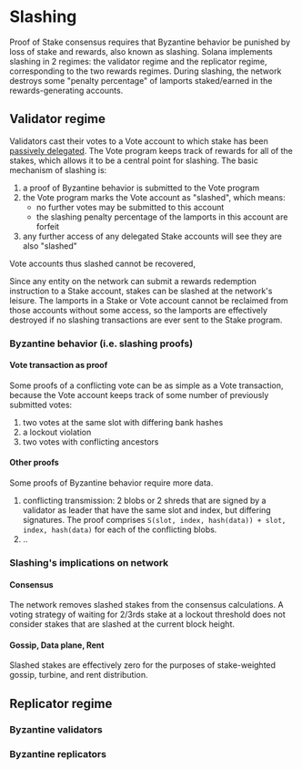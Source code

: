 # Slashing

Proof of Stake consensus requires that Byzantine behavior be punished by loss of stake and rewards, also known as slashing. 
Solana implements slashing in 2 regimes: the validator regime and the replicator regime, corresponding to the two rewards regimes.
During slashing, the network destroys some "penalty percentage" of lamports staked/earned in the rewards-generating accounts.

## Validator regime

Validators cast their votes to a Vote account to which stake has been [passively delegated](stake-delegation-and-rewards.md).
The Vote program keeps track of rewards for all of the stakes, which allows it to be a central point for slashing.
The basic mechanism of slashing is:

1. a proof of Byzantine behavior is submitted to the Vote program
2. the Vote program marks the Vote account as "slashed", which means:
    * no further votes may be submitted to this account
    * the slashing penalty percentage of the lamports in this account are forfeit
3. any further access of any delegated Stake accounts will see they are also "slashed"

Vote accounts thus slashed cannot be recovered, 

Since any entity on the network can submit a rewards redemption instruction to a Stake account, stakes can be 
slashed at the network's leisure.  The lamports in a Stake or Vote account cannot be reclaimed from those 
accounts without some access, so the lamports are effectively destroyed if no slashing transactions are 
ever sent to the Stake program.

### Byzantine behavior (i.e. slashing proofs)

#### Vote transaction as proof

Some proofs of a conflicting vote can be as simple as a Vote transaction, because the Vote account keeps track
of some number of previously submitted votes:
1. two votes at the same slot with differing bank hashes
2. a lockout violation 
3. two votes with conflicting ancestors

#### Other proofs

Some proofs of Byzantine behavior require more data.
1. conflicting transmission: 2 blobs or 2 shreds that are signed by a validator as leader that have the same slot and index, 
but differing signatures.  The proof comprises `S(slot, index, hash(data)) + slot, index, hash(data)` for each of the conflicting blobs.
2. ..

### Slashing's implications on network

#### Consensus

The network removes slashed stakes from the consensus calculations.  A voting strategy of waiting for 2/3rds stake at a lockout 
threshold does not consider stakes that are slashed at the current block height.

#### Gossip, Data plane, Rent

Slashed stakes are effectively zero for the purposes of stake-weighted gossip, turbine, and rent distribution.

## Replicator regime
### Byzantine validators
### Byzantine replicators

